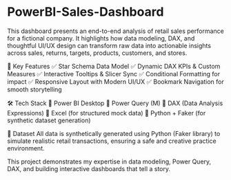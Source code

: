 # PowerBI-Sales-Dashboard


This dashboard presents an end-to-end analysis of retail sales performance for a fictional company. It highlights how data modeling, DAX, and thoughtful UI/UX design can transform raw data into actionable insights across sales, returns, targets, products, customers, and stores.

🎯 Key Features
 ✅ Star Schema Data Model
 ✅ Dynamic DAX KPIs & Custom Measures
 ✅ Interactive Tooltips & Slicer Sync
 ✅ Conditional Formatting for impact
 ✅ Responsive Layout with Modern UI/UX
 ✅ Bookmark Navigation for smooth storytelling

🛠️ Tech Stack
 🔹 Power BI Desktop
 🔹 Power Query (M)
 🔹 DAX (Data Analysis Expressions)
 🔹 Excel (for structured mock data)
 🔹 Python + Faker (for synthetic dataset generation)

📁 Dataset
All data is synthetically generated using Python (Faker library) to simulate realistic retail transactions, ensuring a safe and creative practice environment.

This project demonstrates my expertise in data modeling, Power Query, DAX, and building interactive dashboards that tell a story.

